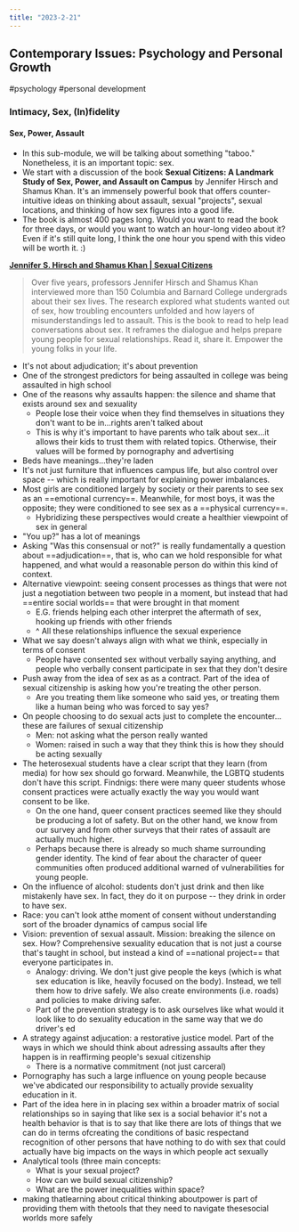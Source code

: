 ```yaml
---
title: "2023-2-21"
---
```

## Contemporary Issues: Psychology and Personal Growth
#psychology #personal development
### Intimacy, Sex, (In)fidelity
#### Sex, Power, Assault
- In this sub-module, we will be talking about something "taboo." Nonetheless, it is an important topic: sex.
- We start with a discussion of the book **Sexual Citizens: A Landmark Study of Sex, Power, and Assault on Campus** by Jennifer Hirsch and Shamus Khan. It's an immensely powerful book that offers counter-intuitive ideas on thinking about assault, sexual "projects", sexual locations, and thinking of how sex figures into a good life.
- The book is almost 400 pages long. Would you want to read the book for three days, or would you want to watch an hour-long video about it? Even if it's still quite long, I think the one hour you spend with this video will be worth it. :)

**[Jennifer S. Hirsch and Shamus Khan | Sexual Citizens](https://www.youtube.com/watch?v=vYYWyEqJjlk)**
> Over five years, professors Jennifer Hirsch and Shamus Khan interviewed more than 150 Columbia and Barnard College undergrads about their sex lives. The research explored what students wanted out of sex, how troubling encounters unfolded and how layers of misunderstandings led to assault. This is the book to read to help lead conversations about sex. It reframes the dialogue and helps prepare young people for sexual relationships. Read it, share it. Empower the young folks in your life.
- It's not about adjudication; it's about prevention
- One of the strongest predictors for being assaulted in college was being assaulted in high school
- One of the reasons why assaults happen: the silence and shame that exists around sex and sexuality
  - People lose their voice when they find themselves in situations they don't want to be in...rights aren't talked about  
  - This is why it's important to have parents who talk about sex...it allows their kids to trust them with related topics. Otherwise, their values will be formed by pornography and advertising
- Beds have meanings...they're laden
- It's not just furniture that influences campus life, but also control over space -- which is really important for explaining power imbalances.
- Most girls are conditioned largely by society or their parents to see sex as an ==emotional currency==. Meanwhile, for most boys, it was the opposite; they were conditioned to see sex as a ==physical currency==.
  - Hybridizing these perspectives would create a healthier viewpoint of sex in general
- "You up?" has a lot of meanings
- Asking "Was this consensual or not?" is really fundamentally a question about ==adjudication==, that is, who can we hold responsible for what happened, and what would a reasonable person do within this kind of context.
- Alternative viewpoint: seeing consent processes as things that were not just a negotiation between two people in a moment, but instead that had ==entire social worlds== that were brought in that moment
  - E.G. friends helping each other interpret the aftermath of sex, hooking up friends with other friends
  - ^ All these relationships influence the sexual experience
- What we say doesn't always align with what we think, especially in terms of consent
  - People have consented sex without verbally saying anything, and people who verbally consent participate in sex that they don't desire
- Push away from the idea of sex as as a contract. Part of the idea of sexual citizenship is asking how you're treating the other person.
  - Are you treating them like someone who said yes, or treating them like a human being who was forced to say yes? 
- On people choosing to do sexual acts just to complete the encounter... these are failures of sexual citizenship 
  - Men: not asking what the person really wanted
  - Women: raised in such a way that they think this is how they should be acting sexually 
- The heterosexual students have a clear script that they learn (from media) for how sex should go forward. Meanwhile, the LGBTQ students don't have this script. Findnigs: there were many queer students whose consent practices were actually exactly the way you would want consent to be like.
  - On the one hand, queer consent practices seemed like they should be producing a lot of safety. But on the other hand, we know from our survey and from other surveys that their rates of assault are actually much higher.
  - Perhaps because there is already so much shame surrounding gender identity. The kind of fear about the character of queer communities often produced additional warned of vulnerabilities for young people.
- On the influence of alcohol: students don't just drink and then like mistakenly have sex. In fact, they do it on purpose -- they drink in order to have sex.
- Race: you can't look atthe moment of consent without understanding sort of the broader dynamics of campus social life
- Vision: prevention of sexual assault. Mission: breaking the silence on sex. How? Comprehensive sexuality education that is not just a course that's taught in school, but instead a kind of ==national project== that everyone participates in.
  - Analogy: driving. We don't just give people the keys (which is what sex education is like, heavily focused on the body). Instead, we tell them how to drive safely. We also create environments (i.e. roads) and policies to make driving safer. 
  - Part of the prevention strategy is to ask ourselves like what would it look like to do sexuality education in the same way that we do driver's ed
- A strategy against adjucation: a restorative justice model. Part of the ways in which we should think about adressing assaults after they happen is in reaffirming people's sexual citizenship
  - There is a normative commitment (not just carceral)
- Pornography  has such a large influence on young people because we've abdicated our responsibility to actually provide sexuality education in it.
- Part of the idea here in in placing sex within a broader matrix of social relationships so in saying that like sex is a social behavior it's not a health behavior is that is to say that like there are lots of things that we can do in terms ofcreating the conditions of basic respectand recognition of other persons that have nothing to do with sex that could actually have big impacts on the ways in which people act sexually
- Analytical tools (three main concepts:
  - What is your sexual project?
  - How can we build sexual citizenship?
  - What are the power inequalities within space?
- making thatlearning about critical thinking aboutpower is part of providing them with thetools that they need to navigate thesesocial worlds more safely
